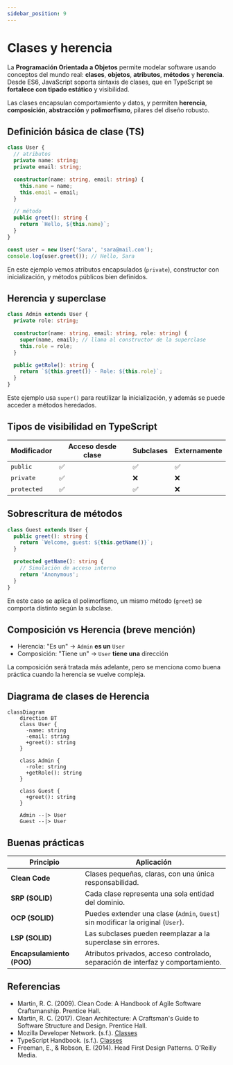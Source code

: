 ```yaml
---
sidebar_position: 9
---
```


# Clases y herencia

La **Programación Orientada a Objetos** permite modelar software usando conceptos del mundo real: **clases**, **objetos**, **atributos**, **métodos** y **herencia**. Desde ES6, JavaScript soporta sintaxis de clases, que en TypeScript se **fortalece con tipado estático** y visibilidad.

Las clases encapsulan comportamiento y datos, y permiten **herencia**, **composición**, **abstracción** y **polimorfismo**, pilares del diseño robusto.

## Definición básica de clase (TS)

```ts title="src/domain/entities/User.ts" showLineNumbers
class User {
  // atributos
  private name: string;
  private email: string;

  constructor(name: string, email: string) {
    this.name = name;
    this.email = email;
  }

  // método
  public greet(): string {
    return `Hello, ${this.name}`;
  }
}

const user = new User('Sara', 'sara@mail.com');
console.log(user.greet()); // Hello, Sara
```

En este ejemplo vemos atributos encapsulados (`private`), constructor con inicialización, y métodos públicos bien definidos.

## Herencia y superclase

```ts title="src/domain/entities/Admin.ts" showLineNumbers
class Admin extends User {
  private role: string;

  constructor(name: string, email: string, role: string) {
    super(name, email); // llama al constructor de la superclase
    this.role = role;
  }

  public getRole(): string {
    return `${this.greet()} - Role: ${this.role}`;
  }
}
```

Este ejemplo usa `super()` para reutilizar la inicialización, y además se puede acceder a métodos heredados.

## Tipos de visibilidad en TypeScript

|Modificador|Acceso desde clase|Subclases|Externamente|
|--|--|--|--|
|`public`|✅|✅|✅|
|`private`|✅|❌|❌|
|`protected`|✅|✅|❌|

## Sobrescritura de métodos

```ts src="src/domain/entities/Guest.ts" showLineNumbers
class Guest extends User {
  public greet(): string {
    return `Welcome, guest: ${this.getName()}`;
  }

  protected getName(): string {
    // Simulación de acceso interno
    return 'Anonymous';
  }
}
```

En este caso se aplica el polimorfismo, un mismo método (`greet`) se comporta distinto según la subclase.

## Composición vs Herencia (breve mención)

- Herencia: "Es un" → `Admin` **es un** `User`
- Composición: "Tiene un" → `User` **tiene una** dirección

La composición será tratada más adelante, pero se menciona como buena práctica cuando la herencia se vuelve compleja.

## Diagrama de clases de Herencia

```mermaid
classDiagram
    direction BT
    class User {
      -name: string
      -email: string
      +greet(): string
    }

    class Admin {
      -role: string
      +getRole(): string
    }

    class Guest {
      +greet(): string
    }

    Admin --|> User
    Guest --|> User
```

## Buenas prácticas

|Principio|Aplicación|
|--|--|
|**Clean Code**|Clases pequeñas, claras, con una única responsabilidad.|
|**SRP (SOLID)**|Cada clase representa una sola entidad del dominio.|
|**OCP (SOLID)**|Puedes extender una clase (`Admin`, `Guest`) sin modificar la original (`User`).|
|**LSP (SOLID)**|Las subclases pueden reemplazar a la superclase sin errores.|
|**Encapsulamiento (POO)**|Atributos privados, acceso controlado, separación de interfaz y comportamiento.|

## Referencias

- Martin, R. C. (2009). Clean Code: A Handbook of Agile Software Craftsmanship. Prentice Hall.
- Martin, R. C. (2017). Clean Architecture: A Craftsman's Guide to Software Structure and Design. Prentice Hall.
- Mozilla Developer Network. (s.f.). [Classes](https://developer.mozilla.org/en-US/docs/Web/JavaScript/Reference/Classes)
- TypeScript Handbook. (s.f.). [Classes](https://www.typescriptlang.org/docs/)
- Freeman, E., & Robson, E. (2014). Head First Design Patterns. O'Reilly Media.
